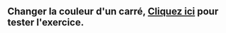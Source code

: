 ## Changer la couleur d'un carré, [Cliquez ici](https://paulineroppe.github.io/js-web-1.1/) pour tester l'exercice.
